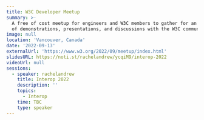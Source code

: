 ```yaml
---
title: W3C Developer Meetup
summary: >-
  A free of cost meetup for engineers and W3C members to gather for an evening
  of demonstrations, presentations, and discussions with the W3C community
image: null
location: 'Vancouver, Canada'
date: '2022-09-13'
externalUrl: 'https://www.w3.org/2022/09/meetup/index.html'
slidesURL: https://noti.st/rachelandrew/ycqiM9/interop-2022
videoUrl: null
sessions:
  - speaker: rachelandrew
    title: Interop 2022
    description: ''
    topics:
      - Interop
    time: TBC
    type: speaker
---
```


